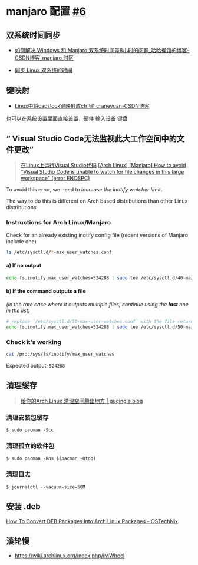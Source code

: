 # manjaro 配置 [#6](https://github.com/vhxubo/blog/issues/6)

## 双系统时间同步

- [如何解决 Windows 和 Manjaro 双系统时间差8小时的问题_哈哈餐馆的博客-CSDN博客_manjaro 时区](https://blog.csdn.net/aaazz47/article/details/78696899)

- [同步 Linux 双系统的时间](https://mogeko.me/2019/062/)

## 键映射

- [Linux中将capslock键映射成ctrl键_craneyuan-CSDN博客](https://blog.csdn.net/u014717036/article/details/57082204)

也可以在系统设置里面直接设置，硬件 输入设备 键盘

## “ Visual Studio Code无法监视此大工作空间中的文件更改”

> [在Linux上运行Visual Studio代码](https://code.visualstudio.com/docs/setup/linux#_visual-studio-code-is-unable-to-watch-for-file-changes-in-this-large-workspace-error-enospc)
[[Arch Linux] [Manjaro] How to avoid "Visual Studio Code is unable to watch for file changes in this large workspace" (error ENOSPC)](https://gist.github.com/tbjgolden/c53ca37f3bc2fab8c930183310918c8c)

To avoid this error, we need to _increase the inotify watcher limit_.

The way to do this is different on Arch based distributions than other Linux distributions.

### Instructions for Arch Linux/Manjaro

Check for an already existing inotify config file
(recent versions of Manjaro include one)

```sh
ls /etc/sysctl.d/*-max_user_watches.conf
```

#### a) If no output

```sh
echo fs.inotify.max_user_watches=524288 | sudo tee /etc/sysctl.d/40-max-user-watches.conf && sudo sysctl --system
```

#### b) If the command outputs a file

_(in the rare case where it outputs multiple files, continue using the **last** one in the list)_

```sh
# replace `/etc/sysctl.d/50-max-user-watches.conf` with the file returned from the previous `ls` command
echo fs.inotify.max_user_watches=524288 | sudo tee /etc/sysctl.d/50-max_user_watches.conf && sudo sysctl --system
```

### Check it's working

```sh
cat /proc/sys/fs/inotify/max_user_watches
```

Expected output: `524288`

## 清理缓存

> [给你的Arch Linux 清理空间腾出地方 | guqing's blog](https://guqing.xyz/archives/clean-archlinux)

### 清理安装包缓存

```
$ sudo pacman -Scc
```

### 清理孤立的软件包

```
$ sudo pacman -Rns $(pacman -Qtdq)
```

### 清理日志

```
$ journalctl --vacuum-size=50M
```

## 安装 .deb

[How To Convert DEB Packages Into Arch Linux Packages - OSTechNix](https://ostechnix.com/convert-deb-packages-arch-linux-packages/)

## 滚轮慢

- https://wiki.archlinux.org/index.php/IMWheel
